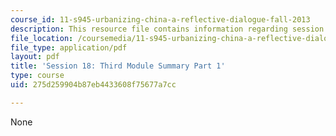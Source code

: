 ```yaml
---
course_id: 11-s945-urbanizing-china-a-reflective-dialogue-fall-2013
description: This resource file contains information regarding session 18.
file_location: /coursemedia/11-s945-urbanizing-china-a-reflective-dialogue-fall-2013/275d259904b87eb4433608f75677a7cc_MIT11_S945F13_Session18.pdf
file_type: application/pdf
layout: pdf
title: 'Session 18: Third Module Summary Part 1'
type: course
uid: 275d259904b87eb4433608f75677a7cc

---
```

None